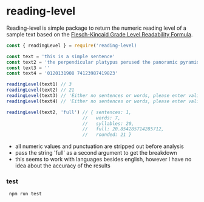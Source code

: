 # reading-level

Reading-level is simple package to return the numeric reading level of a sample text based on the [Flesch-Kincaid Grade Level Readability Formula](https://en.wikipedia.org/wiki/Flesch%E2%80%93Kincaid_readability_tests). 

```js
const { readingLevel } = require('reading-level)

const text = 'this is a simple sentence'
const text2 = 'the perpendicular platypus perused the panoramic pyramid'
const text3 = ''
const text4 = '0120131908 74123987419823'

readingLevel(text1) // 3 
readingLevel(text2) // 21
readingLevel(text3) // 'Either no sentences or words, please enter valid text'
readingLevel(text4) // 'Either no sentences or words, please enter valid text'

readingLevel(text2, 'full') // { sentences: 1,
                            //   words: 7,
                            //   syllables: 20,
                            //   full: 20.854285714285712,
                            //   rounded: 21 }

```


- all numeric values and punctuation are stripped out before analysis
- pass the string 'full' as a second argument to get the breakdown
- this seems to work with languages besides english, however I have no idea about the accuracy of the results

### test

``` npm run test```